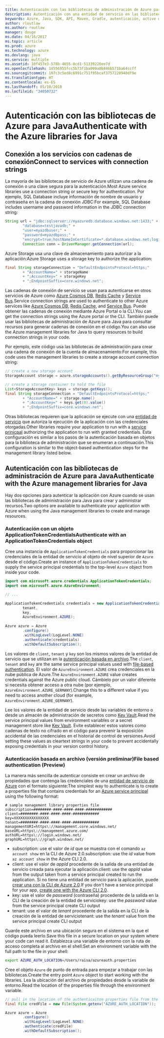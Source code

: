 ```yaml
---
title: Autenticación con las bibliotecas de administración de Azure para Java
description: Autenticación con una entidad de servicio en las bibliotecas de administración de Azure para Java
keywords: Azure, Java, SDK, API, Maven, Gradle, autenticación, active directory, entidad de servicio
author: rloutlaw
ms.author: routlaw
manager: douge
ms.date: 04/16/2017
ms.topic: article
ms.prod: azure
ms.technology: azure
ms.devlang: java
ms.service: multiple
ms.assetid: 10f457e3-578b-4655-8cd1-51339226ee7d
ms.openlocfilehash: 1d556955fcc5b73f1ba099a0b846b571ba64ccff
ms.sourcegitcommit: 107c3c5ed8c6991c751f95bcaf3757220940df9e
ms.translationtype: HT
ms.contentlocale: es-ES
ms.lasthandoff: 05/10/2018
ms.locfileid: "34050732"
---
```

# <a name="authenticate-with-the-azure-libraries-for-java"></a><span data-ttu-id="95288-104">Autenticación con las bibliotecas de Azure para Java</span><span class="sxs-lookup"><span data-stu-id="95288-104">Authenticate with the Azure libraries for Java</span></span> 

## <a name="connect-to-services-with-connection-strings"></a><span data-ttu-id="95288-105">Conexión a los servicios con cadenas de conexión</span><span class="sxs-lookup"><span data-stu-id="95288-105">Connect to services with connection strings</span></span>

<span data-ttu-id="95288-106">La mayoría de las bibliotecas de servicio de Azure utilizan una cadena de conexión o una clave segura para la autenticación.</span><span class="sxs-lookup"><span data-stu-id="95288-106">Most Azure service libraries use a connection string or secure key for authentication.</span></span> <span data-ttu-id="95288-107">Por ejemplo, SQL Database incluye información de nombre de usuario y contraseña en la cadena de conexión JDBC:</span><span class="sxs-lookup"><span data-stu-id="95288-107">For example, SQL Database includes username and password information in the JDBC connection string:</span></span>

```java
String url = "jdbc:sqlserver://myazuredb.database.windows.net:1433;" + 
        "database=testjavadb;" + 
        "user=myazdbuser;" +
        "password=myazdbpass;" +
        "encrypt=true;hostNameInCertificate=*.database.windows.net;loginTimeout=30;";
        Connection conn = DriverManager.getConnection(url);
```

<span data-ttu-id="95288-108">Azure Storage usa una clave de almacenamiento para autorizar a la aplicación:</span><span class="sxs-lookup"><span data-stu-id="95288-108">Azure Storage uses a storage key to authorize the application:</span></span>

```java
final String storageConnection = "DefaultEndpointsProtocol=https;"
        + "AccountName=" + storageName 
        + ";AccountKey=" + storageKey
        + ";EndpointSuffix=core.windows.net";
```

<span data-ttu-id="95288-109">Las cadenas de conexión de servicio se usan para autenticarse en otros servicios de Azure como [Azure Cosmos DB](https://docs.microsoft.com/azure/cosmos-db/sql-api-java-application#UseService), [Redis Cache](https://docs.microsoft.com/azure/redis-cache/cache-java-get-started) y [Service Bus](https://docs.microsoft.com/azure/service-bus-messaging/service-bus-java-how-to-use-queues).</span><span class="sxs-lookup"><span data-stu-id="95288-109">Service connection strings are used to authenticate to other Azure services like [Azure Cosmos DB](https://docs.microsoft.com/azure/cosmos-db/sql-api-java-application#UseService), [Redis Cache](https://docs.microsoft.com/azure/redis-cache/cache-java-get-started), and [Service Bus](https://docs.microsoft.com/azure/service-bus-messaging/service-bus-java-how-to-use-queues).</span></span> <span data-ttu-id="95288-110">Puede obtener las cadenas de conexión mediante Azure Portal o la CLI.</span><span class="sxs-lookup"><span data-stu-id="95288-110">You can get the connection strings using the Azure portal or the CLI.</span></span>  <span data-ttu-id="95288-111">También puede usar las bibliotecas de administración de Azure para Java para consultar recursos para generar cadenas de conexión en el código.</span><span class="sxs-lookup"><span data-stu-id="95288-111">You can also use the Azure management libraries for Java to query resources to build connection strings in your code.</span></span> 

<span data-ttu-id="95288-112">Por ejemplo, este código usa las bibliotecas de administración para crear una cadena de conexión de la cuenta de almacenamiento:</span><span class="sxs-lookup"><span data-stu-id="95288-112">For example, this code uses the management libraries to create a storage account connection string:</span></span>

```java
// create a new storage account
StorageAccount storage = azure.storageAccounts().getByResourceGroup("myResourceGroup","myStorageAccount");

// create a storage container to hold the file
List<StorageAccountKey> keys = storage.getKeys();
final String storageConnection = "DefaultEndpointsProtocol=https;"
        + "AccountName=" + storage.name()
        + ";AccountKey=" + keys.get(0).value()
        + ";EndpointSuffix=core.windows.net";
```

<span data-ttu-id="95288-113">Otras bibliotecas requieren que la aplicación se ejecute con una [entidad de servicio](https://docs.microsoft.com/azure/active-directory/develop/active-directory-application-objects) que autoriza la ejecución de la aplicación con las credenciales otorgadas.</span><span class="sxs-lookup"><span data-stu-id="95288-113">Other libraries require your application to run with a [service prinicpal](https://docs.microsoft.com/azure/active-directory/develop/active-directory-application-objects) authorizing the application to run with granted credentials.</span></span> <span data-ttu-id="95288-114">Esta configuración es similar a los pasos de la autenticación basada en objetos para la biblioteca de administración que se enumeran a continuación.</span><span class="sxs-lookup"><span data-stu-id="95288-114">This configuration is similar to the object-based authentication steps for the management library listed below.</span></span>

<a name="mgmt-auth"></a>

##  <a name="authenticate-with-the-azure-management-libraries-for-java"></a><span data-ttu-id="95288-115">Autenticación con las bibliotecas de administración de Azure para Java</span><span class="sxs-lookup"><span data-stu-id="95288-115">Authenticate with the Azure management libraries for Java</span></span>

<span data-ttu-id="95288-116">Hay dos opciones para autenticar la aplicación con Azure cuando se usan las bibliotecas de administración para Java para crear y administrar recursos.</span><span class="sxs-lookup"><span data-stu-id="95288-116">Two options are available to authenticate your application with Azure when using the Java management libraries to create and manage resources.</span></span>

### <a name="authenticate-with-an-applicationtokencredentials-object"></a><span data-ttu-id="95288-117">Autenticación con un objeto ApplicationTokenCredentials</span><span class="sxs-lookup"><span data-stu-id="95288-117">Authenticate with an ApplicationTokenCredentials object</span></span>

<span data-ttu-id="95288-118">Cree una instancia de `ApplicationTokenCredentials` para proporcionar las credenciales de la entidad de servicio al objeto de nivel superior de `Azure` desde el código.</span><span class="sxs-lookup"><span data-stu-id="95288-118">Create an instance of `ApplicationTokenCredentials` to supply the service principal credentials to the top-level `Azure` object from inside your code.</span></span>

```java
import com.microsoft.azure.credentials.ApplicationTokenCredentials;
import com.microsoft.azure.AzureEnvironment;

// ...

ApplicationTokenCredentials credentials = new ApplicationTokenCredentials(client, 
        tenant,
        key, 
        AzureEnvironment.AZURE);
        
Azure azure = Azure
        .configure()
        .withLogLevel(LogLevel.NONE)
        .authenticate(credentials)
        .withDefaultSubscription();
```

<span data-ttu-id="95288-119">Los valores de `client`, `tenant` y `key` son los mismos valores de la entidad de servicio que se utilizan en la [autenticación basada en archivo](#mgmt-file).</span><span class="sxs-lookup"><span data-stu-id="95288-119">The `client`, `tenant` and `key` are the same service principal values used with [file-based authentication](#mgmt-file).</span></span> <span data-ttu-id="95288-120">El valor de `AzureEnvironment.AZURE` crea credenciales en la nube pública de Azure.</span><span class="sxs-lookup"><span data-stu-id="95288-120">The `AzureEnvironment.AZURE` value creates credentials against the Azure public cloud.</span></span> <span data-ttu-id="95288-121">Cámbielo por un valor diferente si necesita obtener acceso a otra nube (por ejemplo, `AzureEnvironment.AZURE_GERMANY`).</span><span class="sxs-lookup"><span data-stu-id="95288-121">Change this to a different value if you need to access another cloud (for example, `AzureEnvironment.AZURE_GERMANY`).</span></span>  

 <span data-ttu-id="95288-122">Lee los valores de la entidad de servicio desde las variables de entorno o desde un almacén de administración de secretos como [Key Vault](/azure/key-vault/key-vault-whatis).</span><span class="sxs-lookup"><span data-stu-id="95288-122">Read the service principal values from environment variables or a secret management store like [Key Vault](/azure/key-vault/key-vault-whatis).</span></span> <span data-ttu-id="95288-123">Evite establecer estos valores como cadenas de texto no cifrado en el código para prevenir la exposición accidental de las credenciales en el historial de control de versiones.</span><span class="sxs-lookup"><span data-stu-id="95288-123">Avoid setting these values as cleartext strings in your code to prevent accidentally exposing credentials in your version control history.</span></span>   

<a name="mgmt-file"></a>

### <a name="file-based-authentication-preview"></a><span data-ttu-id="95288-124">Autenticación basada en archivo (versión preliminar)</span><span class="sxs-lookup"><span data-stu-id="95288-124">File based authentication (Preview)</span></span>

<span data-ttu-id="95288-125">La manera más sencilla de autenticar consiste en crear un archivo de propiedades que contenga las credenciales de una [entidad de servicio de Azure](https://docs.microsoft.com/azure/active-directory/develop/active-directory-application-objects) con el formato siguiente:</span><span class="sxs-lookup"><span data-stu-id="95288-125">The simplest way to authenticate is to create a properties file that contains credentials for an [Azure service principal](https://docs.microsoft.com/azure/active-directory/develop/active-directory-application-objects) using the following format:</span></span>

```text
# sample management library properties file
subscription=########-####-####-####-############
client=########-####-####-####-############
key=XXXXXXXXXXXXXXXX
tenant=########-####-####-####-############
managementURI=https\://management.core.windows.net/
baseURL=https\://management.azure.com/
authURL=https\://login.windows.net/
graphURL=https\://graph.windows.net/
```

- <span data-ttu-id="95288-126">subscription: use el valor de *id* que se muestra con el comando `az account show` en la CLI de Azure 2.0.</span><span class="sxs-lookup"><span data-stu-id="95288-126">subscription: use the *id* value from `az account show` in the Azure CLI 2.0.</span></span>
- <span data-ttu-id="95288-127">client: use el valor de *appId* procedente de la salida de una entidad de servicio creada para ejecutar la aplicación.</span><span class="sxs-lookup"><span data-stu-id="95288-127">client: use the *appId* value from the output taken from a service principal created to run the application.</span></span> <span data-ttu-id="95288-128">Si no tiene una entidad de servicio para la aplicación, puede [crear una con la CLI de Azure 2.0](https://docs.microsoft.com/cli/azure/create-an-azure-service-principal-azure-cli).</span><span class="sxs-lookup"><span data-stu-id="95288-128">If you don't have a service principal for your app, [create one with the Azure CLI 2.0](https://docs.microsoft.com/cli/azure/create-an-azure-service-principal-azure-cli).</span></span>
- <span data-ttu-id="95288-129">key: use el valor de *password* (contraseña) procedente de la salida en la CLI de la creación de la entidad de servicio</span><span class="sxs-lookup"><span data-stu-id="95288-129">key: use the *password* value from the service principal create CLI output</span></span> 
- <span data-ttu-id="95288-130">tenant: use el valor de *tenant* procedente de la salida en la CLI de la creación de la entidad de servicio</span><span class="sxs-lookup"><span data-stu-id="95288-130">tenant: use the *tenant* value from the service principal create CLI output</span></span>

<span data-ttu-id="95288-131">Guarde este archivo en una ubicación segura en el sistema en la que el código pueda leerlo.</span><span class="sxs-lookup"><span data-stu-id="95288-131">Save this file in a secure location on your system where your code can read it.</span></span> <span data-ttu-id="95288-132">Establezca una variable de entorno con la ruta de acceso completa al archivo en el shell:</span><span class="sxs-lookup"><span data-stu-id="95288-132">Set an environment variable with the full path to the file in your shell:</span></span>

```bash
export AZURE_AUTH_LOCATION=/Users/raisa/azureauth.properties
```

<span data-ttu-id="95288-133">Cree el objeto `Azure` de punto de entrada para empezar a trabajar con las bibliotecas.</span><span class="sxs-lookup"><span data-stu-id="95288-133">Create the entry point `Azure` object to start working with the libraries.</span></span> <span data-ttu-id="95288-134">Lea la ubicación del archivo de propiedades desde la variable de entorno.</span><span class="sxs-lookup"><span data-stu-id="95288-134">Read the location of the properties file through the environment variable.</span></span>

```java
// pull in the location of the authenticaiton properties file from the environment 
final File credFile = new File(System.getenv("AZURE_AUTH_LOCATION"));

Azure azure = Azure
        .configure()
        .withLogLevel(LogLevel.NONE)
        .authenticate(credFile)
        .withDefaultSubscription();
```



